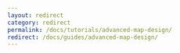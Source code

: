 ```yaml
---
layout: redirect
category: redirect
permalink: /docs/tutorials/advanced-map-design/
redirect: /docs/guides/advanced-map-design/
---
```

